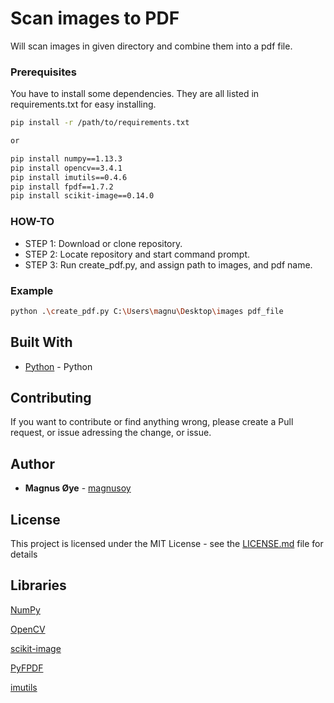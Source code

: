 # Scan images to PDF

Will scan images in given directory and combine them into a pdf file.

### Prerequisites

You have to install some dependencies. They are all listed in requirements.txt for easy installing.

```bash
pip install -r /path/to/requirements.txt

or

pip install numpy==1.13.3
pip install opencv==3.4.1
pip install imutils==0.4.6
pip install fpdf==1.7.2
pip install scikit-image==0.14.0
```

### HOW-TO
- STEP 1: Download or clone repository.
- STEP 2: Locate repository and start command prompt.
- STEP 3: Run create_pdf.py, and assign path to images, and pdf name.


### Example

```bash
python .\create_pdf.py C:\Users\magnu\Desktop\images pdf_file

```


## Built With

* [Python](https://www.python.org/) - Python


## Contributing

If you want to contribute or find anything wrong, please create a Pull request, or issue adressing the change, or issue.


## Author

* **Magnus Øye** - [magnusoy](https://github.com/magnusoy)


## License

This project is licensed under the MIT License - see the [LICENSE.md](https://github.com/magnusoy/Arduino-with-Python/blob/master/LICENSE) file for details


## Libraries

[NumPy](http://www.numpy.org/)

[OpenCV](http://opencv-python-tutroals.readthedocs.io/en/latest/index.html)

[scikit-image](http://scikit-image.org/)

[PyFPDF](https://pyfpdf.readthedocs.io/en/latest/)

[imutils](https://github.com/jrosebr1/imutils)
